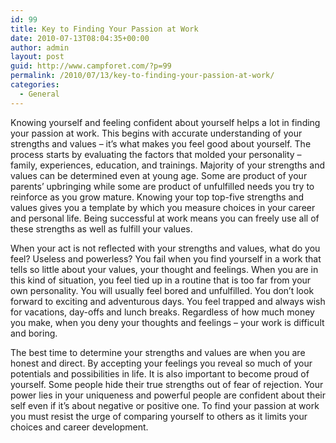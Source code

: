 ```yaml
---
id: 99
title: Key to Finding Your Passion at Work
date: 2010-07-13T08:04:35+00:00
author: admin
layout: post
guid: http://www.campforet.com/?p=99
permalink: /2010/07/13/key-to-finding-your-passion-at-work/
categories:
  - General
---
```

Knowing yourself and feeling confident about yourself helps a lot in finding your passion at work. This begins with accurate understanding of your strengths and values – it’s what makes you feel good about yourself. The process starts by evaluating the factors that molded your personality – family, experiences, education, and trainings. Majority of your strengths and values can be determined even at young age. Some are product of your parents’ upbringing while some are product of unfulfilled needs you try to reinforce as you grow mature. Knowing your top top-five strengths and values gives you a template by which you measure choices in your career and personal life. Being successful at work means you can freely use all of these strengths as well as fulfill your values. 

When your act is not reflected with your strengths and values, what do you feel? Useless and powerless? You fail when you find yourself in a work that tells so little about your values, your thought and feelings. When you are in this kind of situation, you feel tied up in a routine that is too far from your own personality. You will usually feel bored and unfulfilled. You don’t look forward to exciting and adventurous days. You feel trapped and always wish for vacations, day-offs and lunch breaks. Regardless of how much money you make, when you deny your thoughts and feelings – your work is difficult and boring. 

The best time to determine your strengths and values are when you are honest and direct. By accepting your feelings you reveal so much of your potentials and possibilities in life. It is also important to become proud of yourself. Some people hide their true strengths out of fear of rejection. Your power lies in your uniqueness and powerful people are confident about their self even if it’s about negative or positive one. To find your passion at work you must resist the urge of comparing yourself to others as it limits your choices and career development.